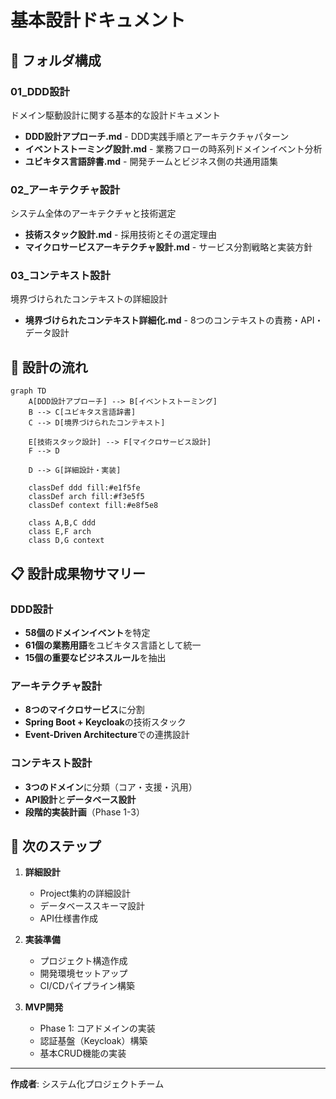 # 基本設計ドキュメント

## 📁 フォルダ構成

### 01_DDD設計
ドメイン駆動設計に関する基本的な設計ドキュメント

- **DDD設計アプローチ.md** - DDD実践手順とアーキテクチャパターン
- **イベントストーミング設計.md** - 業務フローの時系列ドメインイベント分析
- **ユビキタス言語辞書.md** - 開発チームとビジネス側の共通用語集

### 02_アーキテクチャ設計  
システム全体のアーキテクチャと技術選定

- **技術スタック設計.md** - 採用技術とその選定理由
- **マイクロサービスアーキテクチャ設計.md** - サービス分割戦略と実装方針

### 03_コンテキスト設計
境界づけられたコンテキストの詳細設計

- **境界づけられたコンテキスト詳細化.md** - 8つのコンテキストの責務・API・データ設計

## 🎯 設計の流れ

```mermaid
graph TD
    A[DDD設計アプローチ] --> B[イベントストーミング]
    B --> C[ユビキタス言語辞書]
    C --> D[境界づけられたコンテキスト]
    
    E[技術スタック設計] --> F[マイクロサービス設計]
    F --> D
    
    D --> G[詳細設計・実装]
    
    classDef ddd fill:#e1f5fe
    classDef arch fill:#f3e5f5
    classDef context fill:#e8f5e8
    
    class A,B,C ddd
    class E,F arch
    class D,G context
```

## 📋 設計成果物サマリー

### DDD設計
- **58個のドメインイベント**を特定
- **61個の業務用語**をユビキタス言語として統一
- **15個の重要なビジネスルール**を抽出

### アーキテクチャ設計  
- **8つのマイクロサービス**に分割
- **Spring Boot + Keycloak**の技術スタック
- **Event-Driven Architecture**での連携設計

### コンテキスト設計
- **3つのドメイン**に分類（コア・支援・汎用）
- **API設計**と**データベース設計**
- **段階的実装計画**（Phase 1-3）

## 🚀 次のステップ

1. **詳細設計**
   - Project集約の詳細設計
   - データベーススキーマ設計
   - API仕様書作成

2. **実装準備**
   - プロジェクト構造作成
   - 開発環境セットアップ
   - CI/CDパイプライン構築

3. **MVP開発**
   - Phase 1: コアドメインの実装
   - 認証基盤（Keycloak）構築
   - 基本CRUD機能の実装

---

**作成者**: システム化プロジェクトチーム